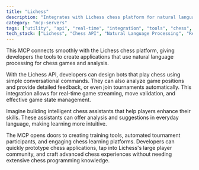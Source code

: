 ```yaml
---
title: "Lichess"
description: "Integrates with Lichess chess platform for natural language gameplay, analysis, and tournament participation via API."
category: "mcp-servers"
tags: ["utility", "api", "real-time", "integration", "tools", "chess", "natural language processing", "game analysis", "tournament automation"]
tech_stack: ["Lichess", "Chess API", "Natural Language Processing", "Real-time Gaming", "WebSockets", "AI"]
---
```


This MCP connects smoothly with the Lichess chess platform, giving developers the tools to create applications that use natural language processing for chess games and analysis.

With the Lichess API, developers can design bots that play chess using simple conversational commands. They can also analyze game positions and provide detailed feedback, or even join tournaments automatically. This integration allows for real-time game streaming, move validation, and effective game state management.

Imagine building intelligent chess assistants that help players enhance their skills. These assistants can offer analysis and suggestions in everyday language, making learning more intuitive.

The MCP opens doors to creating training tools, automated tournament participants, and engaging chess learning platforms. Developers can quickly prototype chess applications, tap into Lichess's large player community, and craft advanced chess experiences without needing extensive chess programming knowledge.